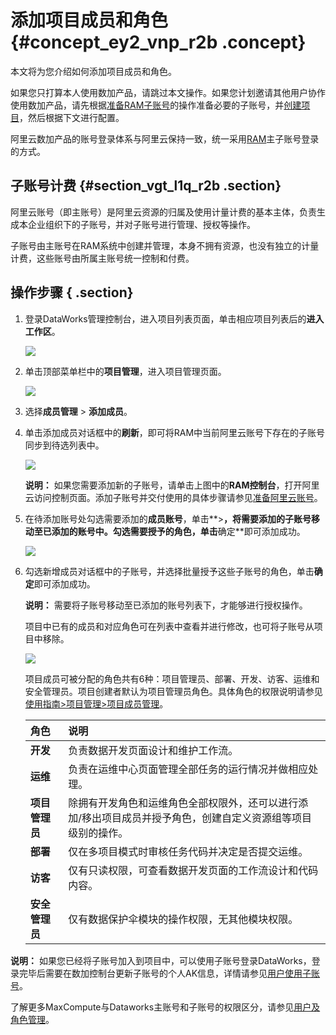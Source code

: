 # 添加项目成员和角色 {#concept_ey2_vnp_r2b .concept}

本文将为您介绍如何添加项目成员和角色。

如果您只打算本人使用数加产品，请跳过本文操作。如果您计划邀请其他用户协作使用数加产品，请先根据[准备RAM子账号](intl.zh-CN/准备工作/管理员使用云账号/准备RAM子账号.md#)的操作准备必要的子账号，并[创建项目](intl.zh-CN/准备工作/管理员使用云账号/创建项目.md#)，然后根据下文进行配置。

阿里云数加产品的账号登录体系与阿里云保持一致，统一采用[RAM](https://www.alibabacloud.com/help/doc-detail/28627.htm)主子账号登录的方式。

## 子账号计费 {#section_vgt_l1q_r2b .section}

阿里云账号（即主账号）是阿里云资源的归属及使用计量计费的基本主体，负责生成本企业组织下的子账号，并对子账号进行管理、授权等操作。

子账号由主账号在RAM系统中创建并管理，本身不拥有资源，也没有独立的计量计费，这些账号由所属主账号统一控制和付费。

## 操作步骤 { .section}

1.  登录DataWorks管理控制台，进入项目列表页面，单击相应项目列表后的**进入工作区**。

    ![](http://static-aliyun-doc.oss-cn-hangzhou.aliyuncs.com/assets/img/16177/15404333448952_zh-CN.png)

2.  单击顶部菜单栏中的**项目管理**，进入项目管理页面。

    ![](http://static-aliyun-doc.oss-cn-hangzhou.aliyuncs.com/assets/img/16177/154043334410475_zh-CN.png)

3.  选择**成员管理** \> **添加成员**。
4.  单击添加成员对话框中的**刷新**，即可将RAM中当前阿里云账号下存在的子账号同步到待选列表中。

    ![](http://static-aliyun-doc.oss-cn-hangzhou.aliyuncs.com/assets/img/16177/154043334410476_zh-CN.png)

    **说明：** 如果您需要添加新的子账号，请单击上图中的**RAM控制台**，打开阿里云访问控制页面。添加子账号并交付使用的具体步骤请参见[准备阿里云账号](intl.zh-CN/准备工作/管理员使用云账号/准备阿里云账号.md#)。

5.  在待添加账号处勾选需要添加的**成员账号**，单击**\>**，将需要添加的子账号移动至已添加的账号中。勾选需要授予的角色，单击**确定**即可添加成功。

    ![](http://static-aliyun-doc.oss-cn-hangzhou.aliyuncs.com/assets/img/16177/15404333448953_zh-CN.png)

6.  勾选新增成员对话框中的子账号，并选择批量授予这些子账号的角色，单击**确定**即可添加成功。

    **说明：** 需要将子账号移动至已添加的账号列表下，才能够进行授权操作。

    项目中已有的成员和对应角色可在列表中查看并进行修改，也可将子账号从项目中移除。

    ![](http://static-aliyun-doc.oss-cn-hangzhou.aliyuncs.com/assets/img/16177/15404333448955_zh-CN.png)

    项目成员可被分配的角色共有6种：项目管理员、部署、开发、访客、运维和安全管理员。项目创建者默认为项目管理员角色。具体角色的权限说明请参见[使用指南\>项目管理\>项目成员管理](../../../../intl.zh-CN/使用指南/项目管理/成员管理.md#)。

    |角色|说明|
    |:-|:-|
    |**开发**|负责数据开发页面设计和维护工作流。|
    |**运维**|负责在运维中心页面管理全部任务的运行情况并做相应处理。|
    |**项目管理员**|除拥有开发角色和运维角色全部权限外，还可以进行添加/移出项目成员并授予角色，创建自定义资源组等项目级别的操作。|
    |**部署**|仅在多项目模式时审核任务代码并决定是否提交运维。|
    |**访客**|仅有只读权限，可查看数据开发页面的工作流设计和代码内容。|
    |**安全管理员**|仅有数据保护伞模块的操作权限，无其他模块权限。|


**说明：** 如果您已经将子账号加入到项目中，可以使用子账号登录DataWorks，登录完毕后需要在数加控制台更新子账号的个人AK信息，详情请参见[用户使用子账号](intl.zh-CN/准备工作/用户使用子账号.md#)。

了解更多MaxCompute与Dataworks主账号和子账号的权限区分，请参见[用户及角色管理](https://help.aliyun.com/document_detail/27805.html)。

